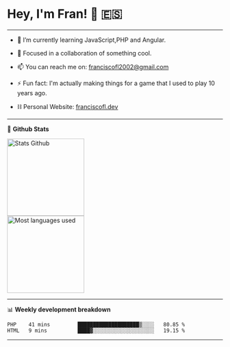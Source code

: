 # Hey, I'm Fran! 👋 :es:

-------

- 🌱 I’m currently learning JavaScript,PHP and Angular.

- 👯 Focused in a collaboration of something cool.

- 📫 You can reach me on: franciscofl2002@gmail.com

- ⚡ Fun fact: I'm actually making things for a game that I used to play 10 years ago.

- ⛓  Personal Website: [franciscofl.dev](https://www.franciscofl.dev/)

-------

📝 **Github Stats**


<div align="left">
  <img height="180em" src="https://github-readme-stats.vercel.app/api?username=franciscofl12&count_private=true&show_icons=true&theme=dracula&bg_color=-45deg,282A36,3D3344" alt="Stats Github"/>
  <br>
  <img height="180em" src="https://github-readme-stats.vercel.app/api/top-langs/?username=franciscofl12&count_private&theme=dracula&bg_color=-45deg,282A36,3D3344&layout=compact&langs_count=6" alt="Most languages used"/>
</div>

-------

📊 **Weekly development breakdown**


<!--START_SECTION:waka-->
```text
PHP    41 mins         ████████████████████▒░░░░   80.85 % 
HTML   9 mins          ████▓░░░░░░░░░░░░░░░░░░░░   19.15 % 
```
<!--END_SECTION:waka-->

-------

